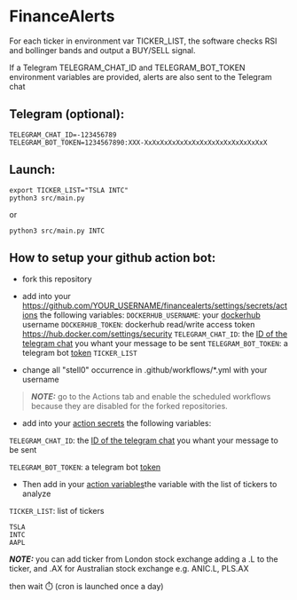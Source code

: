 # FinanceAlerts

For each ticker in environment var TICKER_LIST, the software checks RSI and bollinger bands and output a BUY/SELL signal. 

If a Telegram TELEGRAM_CHAT_ID and TELEGRAM_BOT_TOKEN environment variables are provided, alerts are also sent to the Telegram chat

## Telegram (optional):
```
TELEGRAM_CHAT_ID=-123456789
TELEGRAM_BOT_TOKEN=1234567890:XXX-XxXxXxXxXxXxXxXxXxXxXxXxXxXxXxX
```

## Launch:

```
export TICKER_LIST="TSLA INTC"
python3 src/main.py
```

or

```
python3 src/main.py INTC
```

## How to setup your github action bot:

- fork this repository

- add into your https://github.com/YOUR_USERNAME/financealerts/settings/secrets/actions the following variables:
`DOCKERHUB_USERNAME`: your [dockerhub](https://hub.docker.com/) username
`DOCKERHUB_TOKEN`: dockerhub read/write access token https://hub.docker.com/settings/security
`TELEGRAM_CHAT_ID`: the [ID of the telegram chat](https://stackoverflow.com/questions/32423837/telegram-bot-how-to-get-a-group-chat-id) you whant your message to be sent
`TELEGRAM_BOT_TOKEN`: a telegram bot [token](https://core.telegram.org/bots/features#botfather)
`TICKER_LIST`
- change all "stell0" occurrence in .github/workflows/*.yml with your username


> **_NOTE:_**  go to the Actions tab and enable the scheduled workflows because they are disabled for the forked repositories.

- add into your [action secrets](https://github.com/YOUR_USERNAME/financealerts/settings/secrets/actions)
 the following variables:

`TELEGRAM_CHAT_ID`: the [ID of the telegram chat](https://stackoverflow.com/questions/32423837/telegram-bot-how-to-get-a-group-chat-id) you whant your message to be sent

`TELEGRAM_BOT_TOKEN`: a telegram bot [token](https://core.telegram.org/bots/features#botfather)

- Then add in your [action variables](https://github.com/YOUR_USERNAME/financealerts/settings/variables/actions)the variable with the list of tickers to analyze

`TICKER_LIST`: list of tickers
```
TSLA
INTC
AAPL
```

**_NOTE:_** you can add ticker from London stock exchange adding a .L to the ticker, and .AX for Australian stock exchange e.g. ANIC.L, PLS.AX

then wait ⏱️  (cron is launched once a day)
